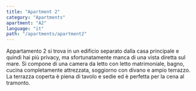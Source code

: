 ```yaml
---
title: "Apartment 2"
category: "Apartments"
apartment: "A2"
language: "it"
path: "/apartments/apartment2"
---
```


Appartamento 2 si trova in un edificio separato dalla casa principale e quindi hai più privacy, ma sfortunatamente manca di una vista diretta sul mare. Si compone di una camera da letto con letto matrimoniale, bagno, cucina completamente attrezzata, soggiorno con divano e ampio terrazzo. La terrazza coperta è piena di tavolo e sedie ed è perfetta per la cena al tramonto.
